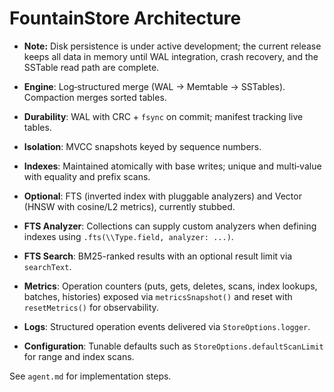 
# FountainStore Architecture

- **Note:** Disk persistence is under active development; the current release keeps all data in memory until WAL integration, crash recovery, and the SSTable read path are complete.

- **Engine**: Log‑structured merge (WAL → Memtable → SSTables). Compaction merges sorted tables.
- **Durability**: WAL with CRC + `fsync` on commit; manifest tracking live tables.
- **Isolation**: MVCC snapshots keyed by sequence numbers.
- **Indexes**: Maintained atomically with base writes; unique and multi‑value with equality and prefix scans.
- **Optional**: FTS (inverted index with pluggable analyzers) and Vector (HNSW with cosine/L2 metrics), currently stubbed.
- **FTS Analyzer**: Collections can supply custom analyzers when defining indexes using `.fts(\\Type.field, analyzer: ...)`.
- **FTS Search**: BM25-ranked results with an optional result limit via `searchText`.
- **Metrics**: Operation counters (puts, gets, deletes, scans, index lookups, batches, histories) exposed via `metricsSnapshot()` and reset with `resetMetrics()` for observability.
- **Logs**: Structured operation events delivered via `StoreOptions.logger`.
- **Configuration**: Tunable defaults such as `StoreOptions.defaultScanLimit` for range and index scans.

See `agent.md` for implementation steps.
